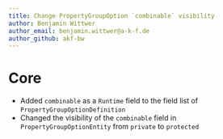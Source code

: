 ```yaml
---
title: Change PropertyGroupOption `combinable` visibility
author: Benjamin Wittwer
author_email: benjamin.wittwer@a-k-f.de
author_github: akf-bw
---
```

# Core
* Added `combinable` as a `Runtime` field to the field list of `PropertyGroupOptionDefinition`
* Changed the visibility of the `combinable` field in `PropertyGroupOptionEntity` from `private` to `protected`
